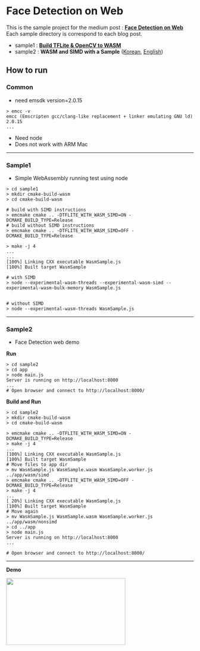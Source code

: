 # Face Detection on Web

This is the sample project for the medium post : [**Face Detection on Web**](https://blog.seeso.io/face-detection-on-web-tflite-wasm-simd-introduction-8b5156336fe0)
Each sample directory is correspond to each blog post.
- sample1 : __[Build TFLite & OpenCV to WASM](https://blog.seeso.io/face-detection-on-web-tflite-wasm-simd-462975e0f628)__
- sample2 : __WASM and SIMD with a Sample__ ([Korean](https://medium.com/@woang1892/5b3f0bd52d19), [English](https://medium.com/@woang1892/f5cd5cd8bb82))

## How to run

### Common
- need emsdk version=2.0.15
```
> emcc -v
emcc (Emscripten gcc/clang-like replacement + linker emulating GNU ld) 2.0.15
...
```
- Need node
- Does not work with ARM Mac

---

### Sample1
- Simple WebAssembly running test using node

```
> cd sample1
> mkdir cmake-build-wasm
> cd cmake-build-wasm

# build with SIMD instructions
> emcmake cmake .. -DTFLITE_WITH_WASM_SIMD=ON -DCMAKE_BUILD_TYPE=Release
# build without SIMD instructions
> emcmake cmake .. -DTFLITE_WITH_WASM_SIMD=OFF -DCMAKE_BUILD_TYPE=Release

> make -j 4
...
...
[100%] Linking CXX executable WasmSample.js
[100%] Built target WasmSample

# with SIMD
> node --experimental-wasm-threads --experimental-wasm-simd --experimental-wasm-bulk-memory WasmSample.js


# without SIMD
> node --experimental-wasm-threads WasmSample.js

```

---

### Sample2
- Face Detection web demo

**Run**
```
> cd sample2
> cd app
> node main.js
Server is running on http://localhost:8000
...
# Open browser and connect to http://localhost:8000/
```
**Build and Run**
```
> cd sample2
> mkdir cmake-build-wasm
> cd cmake-build-wasm

> emcmake cmake .. -DTFLITE_WITH_WASM_SIMD=ON -DCMAKE_BUILD_TYPE=Release
> make -j 4
...
[100%] Linking CXX executable WasmSample.js
[100%] Built target WasmSample
# Move files to app dir
> mv WasmSample.js WasmSample.wasm WasmSample.worker.js ../app/wasm/simd
> emcmake cmake .. -DTFLITE_WITH_WASM_SIMD=OFF -DCMAKE_BUILD_TYPE=Release
> make -j 4
...
[ 20%] Linking CXX executable WasmSample.js
[100%] Built target WasmSample
# Move again
> mv WasmSample.js WasmSample.wasm WasmSample.worker.js ../app/wasm/nonsimd
> cd ../app
> node main.js
Server is running on http://localhost:8000
...

# Open browser and connect to http://localhost:8000/
```

---

**Demo**

<img src="./res/demo.gif" width="320" height="180">
